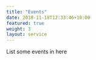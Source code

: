 ```yaml
---
title: "Events"
date: 2018-11-18T12:33:46+10:00
featured: true
weight: 3
layout: service
---
```


List some events in here